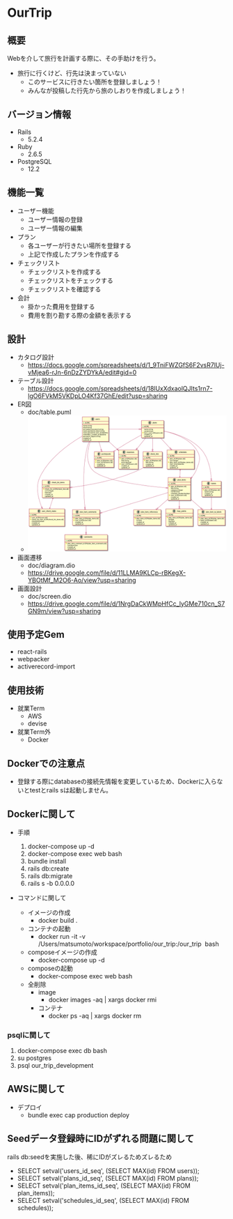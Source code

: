 # OurTrip
## 概要
Webを介して旅行を計画する際に、その手助けを行う。
- 旅行に行くけど、行先は決まっていない
  - このサービスに行きたい箇所を登録しましょう！
  - みんなが投稿した行先から旅のしおりを作成しましょう！
## バージョン情報
- Rails
  - 5.2.4
- Ruby
  - 2.6.5
- PostgreSQL
  - 12.2

## 機能一覧
- ユーザー機能
  - ユーザー情報の登録
  - ユーザー情報の編集
- プラン
  - 各ユーザーが行きたい場所を登録する
  - 上記で作成したプランを作成する
- チェックリスト
  - チェックリストを作成する
  - チェックリストをチェックする
  - チェックリストを確認する
- 会計
  - 掛かった費用を登録する
  - 費用を割り勘する際の金額を表示する

## 設計
- カタログ設計
  - https://docs.google.com/spreadsheets/d/1_9TniFWZGfS6F2vsR7lUj-vMjea6-rJn-6nDzZYDYkA/edit#gid=0
- テーブル設計
  - https://docs.google.com/spreadsheets/d/18lUxXdxaolQJIts1rn7-lgO6FVkM5VKDpLO4Kf37GhE/edit?usp=sharing
- ER図
  - doc/table.puml
  - ![ER図](doc/table/EntityRelationship.png)
- 画面遷移
  - doc/diagram.dio
  - https://drive.google.com/file/d/11LLMA9KLCp-rBKegX-YBOtMf_M2O6-Ao/view?usp=sharing
- 画面設計
  - doc/screen.dio
  - https://drive.google.com/file/d/1NrgDaCkWMpHfCc_lyGMe710cn_S7GN9m/view?usp=sharing

## 使用予定Gem
- react-rails
- webpacker
- activerecord-import

## 使用技術
- 就業Term
  - AWS
  - devise
- 就業Term外
  - Docker

## Dockerでの注意点
- 登録する際にdatabaseの接続先情報を変更しているため、Dockerに入らないとtestとrails sは起動しません。

## Dockerに関して
- 手順
  1. docker-compose up -d
  1. docker-compose exec web bash
  1. bundle install
  1. rails db:create
  1. rails db:migrate
  1. rails s -b 0.0.0.0

- コマンドに関して
  - イメージの作成
    - docker build .
  - コンテナの起動
    - docker run -it -v /Users/matsumoto/workspace/portfolio/our_trip:/our_trip <image> bash
  - composeイメージの作成
    - docker-compose up -d
  - composeの起動
    - docker-compose exec web bash
  - 全削除
    - image
      - docker images -aq | xargs docker rmi
    - コンテナ
      - docker ps -aq | xargs docker rm

### psqlに関して
1. docker-compose exec db bash
1. su postgres
1. psql our_trip_development

## AWSに関して
- デプロイ
  - bundle exec cap production deploy

## Seedデータ登録時にIDがずれる問題に関して
rails db:seedを実施した後、稀にIDがズレるためズレるため
- SELECT setval('users_id_seq', (SELECT MAX(id) FROM users));
- SELECT setval('plans_id_seq', (SELECT MAX(id) FROM plans));
- SELECT setval('plan_items_id_seq', (SELECT MAX(id) FROM plan_items));
- SELECT setval('schedules_id_seq', (SELECT MAX(id) FROM schedules));

